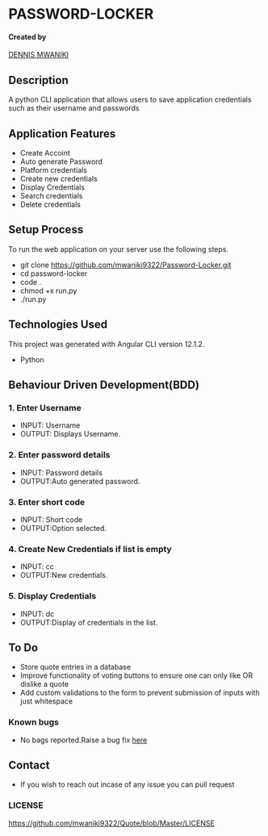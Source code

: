 # PASSWORD-LOCKER

#### Created by 
[DENNIS MWANIKI]()

## Description
A python CLI application that allows users to save application credentials such as their username and passwords

## Application Features
* Create Accoint
* Auto generate Password
* Platform credentials
* Create new credentials
* Display Credentials
* Search credentials
* Delete credentials

## Setup Process
To run the web application on your server use the following steps.

*  git clone https://github.com/mwaniki9322/Password-Locker.git
*  cd password-locker
*  code .
*  chmod +x run.py
*  ./run.py

## Technologies Used
This project was generated with Angular CLI version 12.1.2. 
* Python

## Behaviour Driven Development(BDD)
### 1. Enter Username
* INPUT: Username
* OUTPUT: Displays Username.

### 2. Enter password details
* INPUT: Password details
* OUTPUT:Auto generated password.

### 3. Enter short code
* INPUT: Short code
* OUTPUT:Option selected.

### 4. Create New Credentials if list is empty
* INPUT: cc
* OUTPUT:New credentials.

### 5. Display Credentials 
* INPUT: dc
* OUTPUT:Display of credentials in the list.

## To Do
* Store quote entries in a database
* Improve functionality of voting buttons to ensure one can only like OR dislike a quote
* Add custom validations to the form to prevent submission of inputs with just whitespace

### Known bugs
* No bags reported.Raise a bug fix [here](https://github.com/mwaniki9322/Quote.git)

## Contact
* If you wish to reach out incase of any issue you can pull request

### LICENSE
https://github.com/mwaniki9322/Quote/blob/Master/LICENSE
